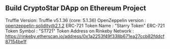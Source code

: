 Build CryptoStar DApp on Ethereum Project
-------------------------------------------

Truffle Version: Truffle v5.1.36 (core: 5.1.36)
OpenZeppelin version : openzeppelin-solidity@2.1.2
ERC-721 Token Name : "Starry Token"
ERC-721 Token Symbol : "ST721"
Token Address on Rinkeby Network : https://rinkeby.etherscan.io/address/0x1a2253f49f338b671ea27ccb82fddcf87154be1f
